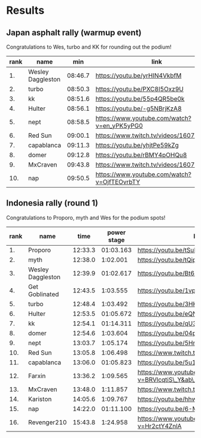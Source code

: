 # Results

## Japan asphalt rally (warmup event)

Congratulations to Wes, turbo and KK for rounding out the podium!

| rank | name              | min     | link                                         |
| ---- | ----------------- | ------- | -------------------------------------------- |
| 1.   | Wesley Daggleston | 08:46.7 | https://youtu.be/yrHIN4VkbfM                 |
| 2.   | turbo             | 08:50.3 | https://youtu.be/PXC8I5Oxz9U                 |
| 3.   | kk                | 08:51.6 | https://youtu.be/55p4QR5be0k                 |
| 4.   | Hulter            | 08:56.1 | https://youtu.be/-g5NBrjKzA8                 |
| 5.   | nept              | 08:58.5 | https://www.youtube.com/watch?v=en_yPK5yPG0 |
| 6.   | Red Sun           | 09:00.1 | https://www.twitch.tv/videos/1607608745      |
| 7.   | capablanca	   | 09:11.3 | https://youtu.be/yhjtPe59kZg
| 8.   | domer             | 09:12.8 | https://youtu.be/rBMY4pOHQu8                 |
| 9.   | MxCraven          | 09:43.8 | https://www.twitch.tv/videos/1607365265      |
|10.   | nap               | 09:50.5 | https://www.youtube.com/watch?v=OjfTEOvrbTY  |

## Indonesia rally (round 1)

Congratulations to Proporo, myth and Wes for the podium spots!

| rank | name              | time    | power stage | link                                                            | points | rally | powerstage |
| ---- | ----------------- | ------- | ----------- | --------------------------------------------------------------- | ------ | ----- | ---------- |
| 1.   | Proporo           | 12:33.3 | 01:03.163   | https://youtu.be/tSuLEyKSEns                                    | 22     | 20    | 2          |
| 2.   | myth              | 12:38.0 | 1:02.001    | https://youtu.be/tQipaK\_-5Qc                                   | 19     | 15    | 4          |
| 3.   | Wesley Daggleston | 12:39.9 | 01:02.617   | https://youtu.be/Bt6dVuNJp2I                                    | 15     | 12    | 3          |
| 4.   | Get Goblinated    | 12:43.5 | 1:03.555    | https://youtu.be/1vpcnS4CMng                                    | 10     | 10    |            |
| 5.   | turbo             | 12:48.4 | 1:03.492    | https://youtu.be/3HKmLByop2M                                    | 9      | 8     | 1          |
| 6.   | Hulter            | 12:53.5 | 01:05.672   | https://youtu.be/eQN9zB\_f8e0                                   | 6      | 6     |            |
| 7.   | kk                | 12:54.1 | 01:14.311   | https://youtu.be/qU3JJFxTQj8                                    | 4      | 4     |            |
| 8.   | domer             | 12:54.6 | 1:03.604    | https://youtu.be/04p2Knodb28                                    | 3      | 3     |            |
| 9.   | nept              | 13:03.7 | 1:05.174    | https://youtu.be/5HnW0nAbP9o                                    | 2      | 2     |            |
| 10.  | Red Sun           | 13:05.8 | 1:06.498    | https://www.twitch.tv/videos/1625302480                         | 1      | 1     |            |
| 11.  | capablanca        | 13:06.0 | 01:05.823   | https://youtu.be/5u1xOOkOEfs                                    |       |      |            |
| 12.  | Farxin            | 13:36.2 | 1:09.565    | https://www.youtube.com/watch?v=BRVlcqtiS\_Y&ab\_channel=Farxin |       |      |            |
| 13.  | MxCraven          | 13:48.0 | 1:11.857    | https://www.twitch.tv/videos/1626051751                         |       |      |            |
| 14.  | Kariston          | 14:05.6 | 1:09.767    | https://youtu.be/hhwG2qE9TtI                                    |       |      |            |
| 15.  | nap               | 14:22.0 | 01:11.100   | https://youtu.be/6-MwbFOtXYc                                    |       |      |            |
| 16.  | Revenger210       | 15:43.8 | 1:24.958    | https://www.youtube.com/watch?v=Hr2ctY4ZnlA                     |       |      |            |
